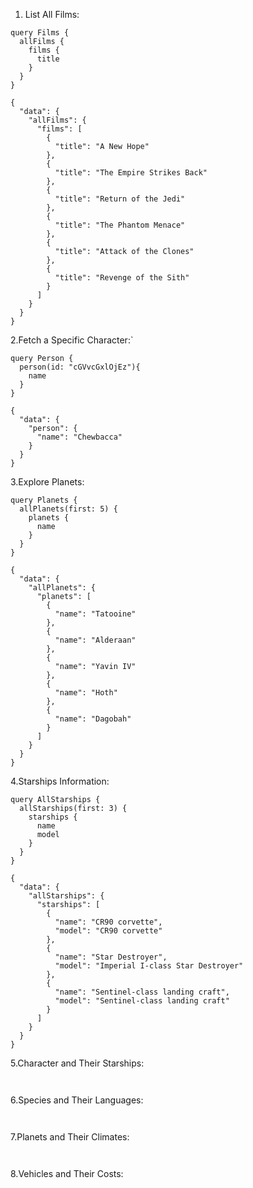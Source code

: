 1. List All Films:

```Query
query Films {
  allFilms {
    films {
      title
    }
  }
}
```

```Response
{
  "data": {
    "allFilms": {
      "films": [
        {
          "title": "A New Hope"
        },
        {
          "title": "The Empire Strikes Back"
        },
        {
          "title": "Return of the Jedi"
        },
        {
          "title": "The Phantom Menace"
        },
        {
          "title": "Attack of the Clones"
        },
        {
          "title": "Revenge of the Sith"
        }
      ]
    }
  }
}
```

2.Fetch a Specific Character:`

```Query
query Person {
  person(id: "cGVvcGxlOjEz"){
    name
  }
}
```

```Response
{
  "data": {
    "person": {
      "name": "Chewbacca"
    }
  }
}
```

3.Explore Planets:

```Query
query Planets {
  allPlanets(first: 5) {
    planets {
      name
    }
  }
}
```

```Response
{
  "data": {
    "allPlanets": {
      "planets": [
        {
          "name": "Tatooine"
        },
        {
          "name": "Alderaan"
        },
        {
          "name": "Yavin IV"
        },
        {
          "name": "Hoth"
        },
        {
          "name": "Dagobah"
        }
      ]
    }
  }
}
```

4.Starships Information:

```Query
query AllStarships {
  allStarships(first: 3) {
    starships {
      name
      model
    }
  }
}
```

```Response
{
  "data": {
    "allStarships": {
      "starships": [
        {
          "name": "CR90 corvette",
          "model": "CR90 corvette"
        },
        {
          "name": "Star Destroyer",
          "model": "Imperial I-class Star Destroyer"
        },
        {
          "name": "Sentinel-class landing craft",
          "model": "Sentinel-class landing craft"
        }
      ]
    }
  }
}
```

5.Character and Their Starships:

```Query

```

```Response

```

6.Species and Their Languages:

```Query

```

```Response

```

7.Planets and Their Climates:

```Query

```

```Response

```

8.Vehicles and Their Costs:

```Query

```

```Response

```
